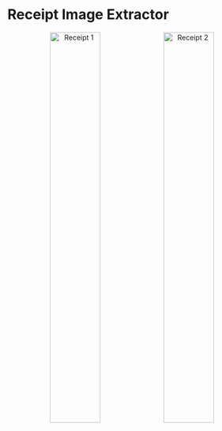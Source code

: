 # Receipt Image Extractor

<p align="center">
  <img src="https://raw.githubusercontent.com/instructor-ai/instructor-go/main/examples/vision/supermarket-receipt-template.jpg" alt="Receipt 1" width="45%">
  <img src="https://raw.githubusercontent.com/instructor-ai/instructor-go/main/examples/vision/receipt-ocr-original.jpg" alt="Receipt 2" width="45%">
</p>
